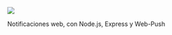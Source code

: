 <p align='left'>
    <img src='https://img.icons8.com/color/452/nodejs.png' </img>
</p>
Notificaciones web, con Node.js, Express y Web-Push
